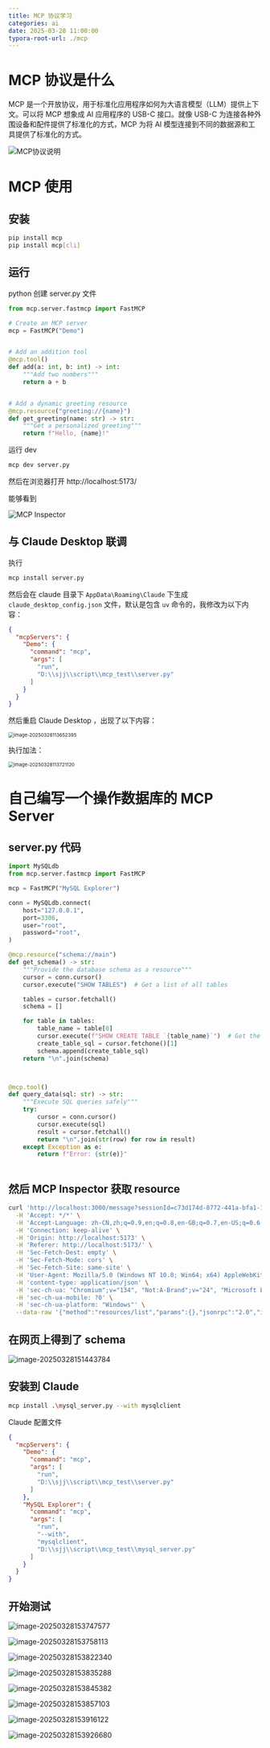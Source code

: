 ```yaml
---
title: MCP 协议学习
categories: ai
date: 2025-03-28 11:00:00
typora-root-url: ./mcp
---
```


# MCP 协议是什么

MCP 是一个开放协议，用于标准化应用程序如何为大语言模型（LLM）提供上下文。可以将 MCP 想象成 AI 应用程序的 USB-C 接口。就像 USB-C 为连接各种外围设备和配件提供了标准化的方式，MCP 为将 AI 模型连接到不同的数据源和工具提供了标准化的方式。

![MCP协议说明](f92b54d519822246291cc942866d4db.png)



# MCP 使用

## 安装

```bash
pip install mcp
pip install mcp[cli]
```



## 运行

python 创建 server.py 文件

```python
from mcp.server.fastmcp import FastMCP

# Create an MCP server
mcp = FastMCP("Demo")


# Add an addition tool
@mcp.tool()
def add(a: int, b: int) -> int:
    """Add two numbers"""
    return a + b


# Add a dynamic greeting resource
@mcp.resource("greeting://{name}")
def get_greeting(name: str) -> str:
    """Get a personalized greeting"""
    return f"Hello, {name}!"
```



运行 dev

```bash
mcp dev server.py
```



然后在浏览器打开 http://localhost:5173/

能够看到

![MCP Inspector](/image-20250328113411422.png)



## 与 Claude Desktop 联调

执行

```bash
mcp install server.py
```

然后会在 claude 目录下 `AppData\Roaming\Claude` 下生成 `claude_desktop_config.json` 文件，默认是包含 `uv` 命令的，我修改为以下内容：

```json
{
  "mcpServers": {
    "Demo": {
      "command": "mcp",
      "args": [
        "run",
        "D:\\sjj\\script\\mcp_test\\server.py"
      ]
    }
  }
}
```

然后重启 Claude Desktop ，出现了以下内容：

<img src="/image-20250328113652395.png" alt="image-20250328113652395" style="zoom:67%;" />



执行加法：

<img src="/image-20250328113721120.png" alt="image-20250328113721120" style="zoom:67%;" />



# 自己编写一个操作数据库的 MCP Server

## server.py 代码

```python
import MySQLdb
from mcp.server.fastmcp import FastMCP

mcp = FastMCP("MySQL Explorer")

conn = MySQLdb.connect(
    host="127.0.0.1",
    port=3306,
    user="root",
    password="root",
)

@mcp.resource("schema://main")
def get_schema() -> str:
    """Provide the database schema as a resource"""
    cursor = conn.cursor()
    cursor.execute("SHOW TABLES")  # Get a list of all tables

    tables = cursor.fetchall()
    schema = []

    for table in tables:
        table_name = table[0]
        cursor.execute(f"SHOW CREATE TABLE `{table_name}`")  # Get the create statement for each table
        create_table_sql = cursor.fetchone()[1]
        schema.append(create_table_sql)
    return "\n".join(schema)



@mcp.tool()
def query_data(sql: str) -> str:
    """Execute SQL queries safely"""
    try:
        cursor = conn.cursor()
        cursor.execute(sql)
        result = cursor.fetchall()
        return "\n".join(str(row) for row in result)
    except Exception as e:
        return f"Error: {str(e)}"
    

```



## 然后 MCP Inspector 获取 resource

```bash
curl 'http://localhost:3000/message?sessionId=c73d174d-8772-441a-bfa1-1771ad358aa1' \
  -H 'Accept: */*' \
  -H 'Accept-Language: zh-CN,zh;q=0.9,en;q=0.8,en-GB;q=0.7,en-US;q=0.6' \
  -H 'Connection: keep-alive' \
  -H 'Origin: http://localhost:5173' \
  -H 'Referer: http://localhost:5173/' \
  -H 'Sec-Fetch-Dest: empty' \
  -H 'Sec-Fetch-Mode: cors' \
  -H 'Sec-Fetch-Site: same-site' \
  -H 'User-Agent: Mozilla/5.0 (Windows NT 10.0; Win64; x64) AppleWebKit/537.36 (KHTML, like Gecko) Chrome/134.0.0.0 Safari/537.36 Edg/134.0.0.0' \
  -H 'content-type: application/json' \
  -H 'sec-ch-ua: "Chromium";v="134", "Not:A-Brand";v="24", "Microsoft Edge";v="134"' \
  -H 'sec-ch-ua-mobile: ?0' \
  -H 'sec-ch-ua-platform: "Windows"' \
  --data-raw '{"method":"resources/list","params":{},"jsonrpc":"2.0","id":1}'
```



## 在网页上得到了 schema

![image-20250328151443784](/image-20250328151443784.png)



## 安装到 Claude

```bash
mcp install .\mysql_server.py --with mysqlclient
```



Claude 配置文件

```json
{
  "mcpServers": {
    "Demo": {
      "command": "mcp",
      "args": [
        "run",
        "D:\\sjj\\script\\mcp_test\\server.py"
      ]
    },
    "MySQL Explorer": {
      "command": "mcp",
      "args": [
        "run",
        "--with",
        "mysqlclient",
        "D:\\sjj\\script\\mcp_test\\mysql_server.py"
      ]
    }
  }
}
```



## 开始测试

<img src="/image-20250328153747577.png" alt="image-20250328153747577"  />

![image-20250328153758113](/image-20250328153758113.png)

![image-20250328153822340](/image-20250328153822340.png)

![image-20250328153835288](/image-20250328153835288.png)

![image-20250328153845382](/image-20250328153845382.png)

![image-20250328153857103](/image-20250328153857103.png)

![image-20250328153916122](/image-20250328153916122.png)

![image-20250328153926680](/image-20250328153926680.png)
